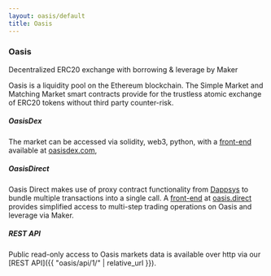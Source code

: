```yaml
---
layout: oasis/default
title: Oasis
---
```


### Oasis

<p class="lead">
  Decentralized ERC20 exchange with borrowing & leverage by Maker
</p>

Oasis is a liquidity pool on the Ethereum blockchain. The Simple Market and
Matching Market smart contracts provide for the trustless atomic exchange of
ERC20 tokens without third party counter-risk.

##### OasisDex

The market can be accessed via solidity, web3, python, with a
[front-end](https://github.com/OasisDEX/oasis) available at
[oasisdex.com](https://oasisdex.com),

##### OasisDirect

Oasis Direct makes use of proxy contract functionality from
[Dappsys](https://dapp.tools/dappsys) to bundle multiple transactions into a
single call. A [front-end](https://github.com/OasisDEX/oasis-direct-base) at
[oasis.direct](https://oasis.direct) provides simplified access to multi-step
trading operations on Oasis and leverage via Maker.

##### REST API

Public read-only access to Oasis markets data is available over http via our
[REST API]({{ "oasis/api/1/" | relative_url }}).
